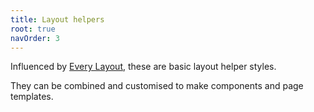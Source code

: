 ```yaml
---
title: Layout helpers
root: true
navOrder: 3
---
```

Influenced by [Every Layout](https://every-layout.dev/), these are basic layout helper styles.

They can be combined and customised to make components and page templates.